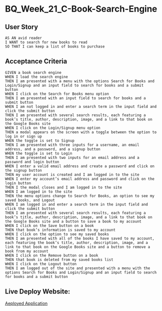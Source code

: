 # BQ_Week_21_C-Book-Search-Engine
## User Story
`AS AN avid reader`  
`I WANT to search for new books to read`  
`SO THAT I can keep a list of books to purchase`  
## Acceptance Criteria
`GIVEN a book search engine`  
`WHEN I load the search engine`  
`THEN I am presented with a menu with the options Search for Books and Login/Signup and an input field to search for books and a submit button`  
`WHEN I click on the Search for Books menu option`  
`THEN I am presented with an input field to search for books and a submit button`  
`WHEN I am not logged in and enter a search term in the input field and click the submit button`  
`THEN I am presented with several search results, each featuring a book’s title, author, description, image, and a link to that book on the Google Books site`  
`WHEN I click on the Login/Signup menu option`  
`THEN a modal appears on the screen with a toggle between the option to log in or sign up`  
`WHEN the toggle is set to Signup`  
`THEN I am presented with three inputs for a username, an email address, and a password, and a signup button`  
`WHEN the toggle is set to Login`  
`THEN I am presented with two inputs for an email address and a password and login button`  
`WHEN I enter a valid email address and create a password and click on the signup button`  
`THEN my user account is created and I am logged in to the site`  
`WHEN I enter my account’s email address and password and click on the login button`  
`THEN I the modal closes and I am logged in to the site`  
`WHEN I am logged in to the site`  
`THEN the menu options change to Search for Books, an option to see my saved books, and Logout`  
`WHEN I am logged in and enter a search term in the input field and click the submit button`  
`THEN I am presented with several search results, each featuring a book’s title, author, description, image, and a link to that book on the Google Books site and a button to save a book to my account`  
`WHEN I click on the Save button on a book`  
`THEN that book’s information is saved to my account`  
`WHEN I click on the option to see my saved books`  
`THEN I am presented with all of the books I have saved to my account, each featuring the book’s title, author, description, image, and a link to that book on the Google Books site and a button to remove a book from my account`  
`WHEN I click on the Remove button on a book`  
`THEN that book is deleted from my saved books list`  
`WHEN I click on the Logout button`  
`THEN I am logged out of the site and presented with a menu with the options Search for Books and Login/Signup and an input field to search for books and a submit button`  
## Live Deploy Website:
[Aeployed Application](https://shielded-mountain-99428.herokuapp.com/)
